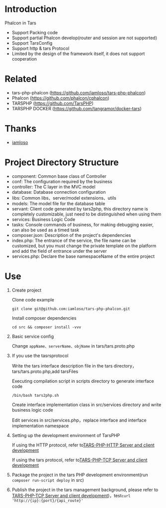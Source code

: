 # Introduction
Phalcon in Tars
* Support Packing code
* Support partial Phalcon develop(router and session are not supported)
* Support TarsConfig
* Support http & tars Protocol
* Limited by the design of the framework itself, it does not support cooperation

# Related
* tars-php-phalcon (https://github.com/iamloso/tars-php-phalcon)
* Phalcon (https://github.com/phalcon/cphalcon)
* TARSPHP (https://github.com/TarsPHP)
* TARSPHP DOCKER (https://github.com/tangramor/docker-tars)

# Thanks
* [iamloso](https://github.com/iamloso)

# Project Directory Structure
- component: Common base class of Controller
- conf: The configuration required by the business
- controller: The C layer in the MVC model
- database: Database connection configuration
- libs: Common libs、server/model extensions、utils 
- models: The model file for the database table
- servant: Client code generated by tars2php, this directory name is completely customizable, just need to be distinguished when using them
- services: Business Logic Code
- tasks:  Console commands of business, for making debugging easier, can also be used as a timed task
- composer.json: Description of the project's dependencies
- index.php: The entrance of the service, the file name can be customized, but you must change the private template on the platform and add the field of entrance under the server
- services.php: Declare the base namespaceName of the entire project

# Use
1. Create project

   Clone code example

   ```shell
   git clone git@github.com:iamloso/tars-php-phalcon.git
   ```

   Install composer dependencies

   ```shell
   cd src && composer install -vvv
   ```

2. Basic service config

   Change `appName、serverName、objName` in tars/tars.proto.php

3. If you use the tasrsprotocol

   Write the tars interface description file in the tars directory，tars/tars.proto.php,add tarsFiles

   Executing compilation script in scripts directory to generate interface code

   ```shell
   /bin/bash tars2php.sh
   ```

   Create interface implementation class in src/services directory and write business logic code

   Edit services in src/services.php，replace interface and interface implementation namespace

4. Setting up the development environment of TarsPHP

   If using the HTTP protocol, refer to[TARS-PHP-HTTP Server and client development](https://tangramor.gitlab.io/tars-docker-guide/3.TARS-PHP-HTTP%E6%9C%8D%E5%8A%A1%E7%AB%AF%E4%B8%8E%E5%AE%A2%E6%88%B7%E7%AB%AF%E5%BC%80%E5%8F%91/)

   If using the tars protocol, refer to[TARS-PHP-TCP Server and client development](https://tangramor.gitlab.io/tars-docker-guide/2.TARS-PHP-TCP%E6%9C%8D%E5%8A%A1%E7%AB%AF%E4%B8%8E%E5%AE%A2%E6%88%B7%E7%AB%AF%E5%BC%80%E5%8F%91/)

5. Package the project in the tars PHP development environment(run ```composer run-script deploy``` in src)

6. Publish the project in the tars management background, please refer to [TARS-PHP-TCP Server and client development](https://tangramor.gitlab.io/tars-docker-guide/2.TARS-PHP-TCP%E6%9C%8D%E5%8A%A1%E7%AB%AF%E4%B8%8E%E5%AE%A2%E6%88%B7%E7%AB%AF%E5%BC%80%E5%8F%91/))，test```curl 'http://{ip}:{port}/{api_route}'```